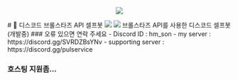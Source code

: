 <p align="center">
  <img src="https://github.com/Guardian7777/discord_selfbot/assets/76465459/27d6822c-745e-4f7e-bed5-618e24a11ed6">
</p>
# 🤖 디스코드 브롤스타즈 API 셀프봇
<img src="https://img.shields.io/badge/Python-3776AB?style=for-the-badge&logo=Python&logoColor=white">
<img src="https://img.shields.io/badge/JavaScript-F7DF1E?style=for-the-badge&logo=JavaScript&logoColor=white">
브롤스타즈 API를 사용한 디스코드 셀프봇 (개발중)
### 오류 있으면 연락 주세요
- Discord ID : hm_son
- my server : https://discord.gg/SVRDZBsYNv
- supporting server : https://discord.gg/pulservice

### 호스팅 지원좀...
